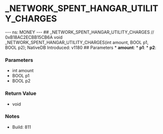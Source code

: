 # _NETWORK_SPENT_HANGAR_UTILITY_CHARGES

--- ns: MONEY --- ## _NETWORK_SPENT_HANGAR_UTILITY_CHARGES  // 0xB18AC2ECBB15CB6A void _NETWORK_SPENT_HANGAR_UTILITY_CHARGES(int amount, BOOL p1, BOOL p2);  NativeDB Introduced: v1180  ## Parameters * **amount**: * **p1**: * **p2**:

### Parameters
* int amount
* BOOL p1
* BOOL p2

### Return Value
* void

### Notes
* Build: 811

